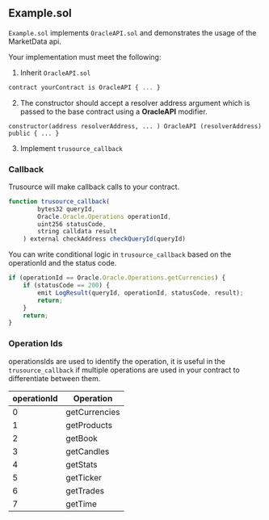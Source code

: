 ## Example.sol

`Example.sol` implements `OracleAPI.sol` and demonstrates the usage of the MarketData api.

Your implementation must meet the following:

1. Inherit `OracleAPI.sol`

```javascript
contract yourContract is OracleAPI { ... }
```

2. The constructor should accept a resolver address argument which is passed to the base contract using a **OracleAPI** modifier.

`constructor(address resolverAddress, ... ) OracleAPI (resolverAddress) public { ... }`

3. Implement `trusource_callback`

### Callback

Trusource will make callback calls to your contract.

```javascript
function trusource_callback(
        bytes32 queryId,
        Oracle.Oracle.Operations operationId,
        uint256 statusCode,
        string calldata result
    ) external checkAddress checkQueryId(queryId)
```

You can write conditional logic in `trusource_callback` based on the operationId and the status code.

```javascript
if (operationId == Oracle.Oracle.Operations.getCurrencies) {
	if (statusCode == 200) {
		emit LogResult(queryId, operationId, statusCode, result);
		return;
	}
	return;
}
```

### Operation Ids

operationsIds are used to identify the operation, it is useful in the `trusource_callback` if multiple operations are used in your contract to differentiate between them.

| operationId | Operation     |
| ----------- | ------------- |
| 0  | getCurrencies |
| 1  | getProducts |
| 2  | getBook |
| 3  | getCandles |
| 4  | getStats |
| 5  | getTicker |
| 6  | getTrades |
| 7  | getTime |
